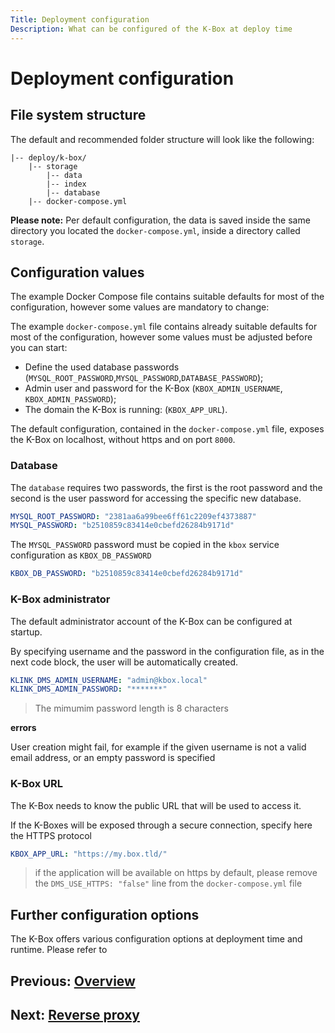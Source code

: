 ```yaml
---
Title: Deployment configuration
Description: What can be configured of the K-Box at deploy time
---
```


# Deployment configuration

## File system structure

The default and recommended folder structure will look like the following:

```
|-- deploy/k-box/
    |-- storage
        |-- data
        |-- index
        |-- database
    |-- docker-compose.yml
```

**Please note:** Per default configuration, the data is saved inside the same directory you located the `docker-compose.yml`, inside a directory called `storage`.

## Configuration values

The example Docker Compose file contains suitable defaults for most of the configuration, however some values are mandatory to change:

The example `docker-compose.yml` file contains already suitable defaults for most of the configuration, however some values must be adjusted before you can start:

- Define the used database passwords (`MYSQL_ROOT_PASSWORD`,`MYSQL_PASSWORD`,`DATABASE_PASSWORD`);
- Admin user and password for the K-Box (`KBOX_ADMIN_USERNAME`, `KBOX_ADMIN_PASSWORD`);
- The domain the K-Box is running: (`KBOX_APP_URL`).

The default configuration, contained in the `docker-compose.yml` file, exposes the K-Box on localhost, without https and on port `8000`.

### Database

The `database` requires two passwords, the first is the root password and the second is the user password for accessing the specific new database.

```yaml
MYSQL_ROOT_PASSWORD: "2381aa6a99bee6ff61c2209ef4373887"
MYSQL_PASSWORD: "b2510859c83414e0cbefd26284b9171d"
```

The `MYSQL_PASSWORD` password must be copied in the `kbox` service configuration as `KBOX_DB_PASSWORD`

```yaml
KBOX_DB_PASSWORD: "b2510859c83414e0cbefd26284b9171d"
```

### K-Box administrator

The default administrator account of the K-Box can be configured at startup.

By specifying username and the password in the configuration file, as in the next code block, the user will be automatically created.

```yaml
KLINK_DMS_ADMIN_USERNAME: "admin@kbox.local"
KLINK_DMS_ADMIN_PASSWORD: "*******"
```

> The mimumim password length is 8 characters

**errors**

User creation might fail, for example if the given username is not a valid email address, or an empty password is specified


### K-Box URL

The K-Box needs to know the public URL that will be used to access it.

If the K-Boxes will be exposed through a secure connection, specify here the HTTPS protocol

```yaml
KBOX_APP_URL: "https://my.box.tld/"
```

> if the application will be available on https by default, please remove the `DMS_USE_HTTPS: "false"` line from the `docker-compose.yml` file


## Further configuration options

The K-Box offers various configuration options at deployment time and runtime. Please refer to [](../developer/configuration.md)

## Previous: [Overview](../intro-dev.md)
## Next: [Reverse proxy](./reverse-proxy.md)